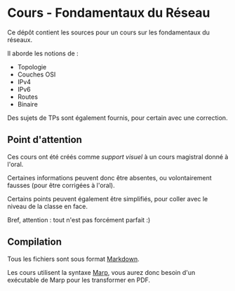 # Cours - Fondamentaux du Réseau

Ce dépôt contient les sources pour un cours sur les fondamentaux du réseaux.

Il aborde les notions de :

- Topologie
- Couches OSI
- IPv4
- IPv6
- Routes
- Binaire

Des sujets de TPs sont également fournis, pour certain avec une correction.

## Point d'attention

Ces cours ont été créés comme _support visuel_ à un cours magistral donné à l'oral.

Certaines informations peuvent donc être absentes, ou volontairement fausses (pour être corrigées à l'oral).

Certains points peuvent également être simplifiés, pour coller avec le niveau de la classe en face.

Bref, attention : tout n'est pas forcément parfait :)

## Compilation

Tous les fichiers sont sous format [Markdown](https://docs.framasoft.org/fr/grav/markdown.html).

Les cours utilisent la syntaxe [Marp](https://marp.app/), vous aurez donc besoin d'un exécutable de Marp pour les transformer en PDF.

